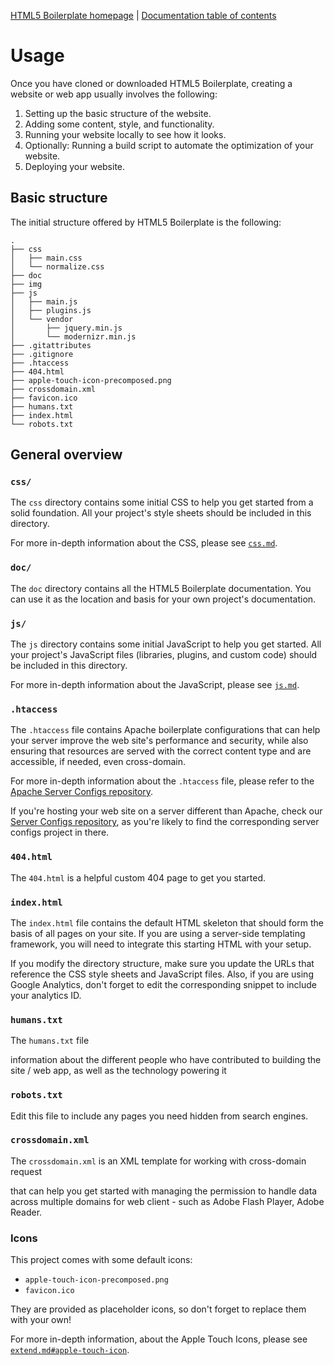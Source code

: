 [HTML5 Boilerplate homepage](http://html5boilerplate.com) | [Documentation
table of contents](TOC.md)

# Usage

Once you have cloned or downloaded HTML5 Boilerplate, creating a website or web app
usually involves the following:

1. Setting up the basic structure of the website.
2. Adding some content, style, and functionality.
3. Running your website locally to see how it looks.
4. Optionally: Running a build script to automate the optimization of your website.
5. Deploying your website.


## Basic structure

The initial structure offered by HTML5 Boilerplate is the following:

```
.
├── css
│   ├── main.css
│   └── normalize.css
├── doc
├── img
├── js
│   ├── main.js
│   ├── plugins.js
│   └── vendor
│       ├── jquery.min.js
│       └── modernizr.min.js
├── .gitattributes
├── .gitignore
├── .htaccess
├── 404.html
├── apple-touch-icon-precomposed.png
├── crossdomain.xml
├── favicon.ico
├── humans.txt
├── index.html
└── robots.txt
```


## General overview

### `css/`

The `css` directory contains some initial CSS to help you get started from a
solid foundation. All your project's style sheets should be included in
this directory.

For more in-depth information about the CSS, please see [`css.md`](css.md).


### `doc/`

The `doc` directory contains all the HTML5 Boilerplate documentation. You can
use it as the location and basis for your own project's documentation.


### `js/`

The `js` directory contains some initial JavaScript to help you get started. All
your project's JavaScript files (libraries, plugins, and custom code) should be
included in this directory.

For more in-depth information about the JavaScript, please see [`js.md`](js.md).












### `.htaccess`

The `.htaccess` file contains Apache boilerplate configurations that can help
your server improve the web site's performance and security, while also ensuring
that resources are served with the correct content type and are accessible, if
needed, even cross-domain.

For more in-depth information about the `.htaccess` file, please refer to the
[Apache Server Configs repository](https://github.com/h5bp/server-configs-apache).

If you're hosting your web site on a server different than Apache, check our
[Server Configs repository](https://github.com/h5bp/server-configs#readme), as
you're likely to find the corresponding server configs project in there.


### `404.html`

The `404.html` is a helpful custom 404 page to get you started.


### `index.html`

The `index.html` file contains the default HTML skeleton that should form the
basis of all pages on your site. If you are using a server-side templating
framework, you will need to integrate this starting HTML with your setup.

If you modify the directory structure, make sure you update the URLs that
reference the CSS style sheets and JavaScript files. Also, if you are using
Google Analytics, don't forget to edit the corresponding snippet to include
your analytics ID.




### `humans.txt`

The `humans.txt` file

information about the different people who have contributed to building the site / web app, as
well as the technology powering it

### `robots.txt`

Edit this file to include any pages you need hidden from search engines.

### `crossdomain.xml`

The `crossdomain.xml` is an XML template for working with cross-domain request


that can help you get started with managing the permission to handle data across multiple domains for web client - such as Adobe Flash Player, Adobe Reader.



### Icons

This project comes with some default icons:
  * `apple-touch-icon-precomposed.png`
  * `favicon.ico`

They are provided as placeholder icons, so don't forget to replace them with your own!

For more in-depth information, about the Apple Touch Icons, please see [`extend.md#apple-touch-icon`](extend.md#apple-touch-icon).

